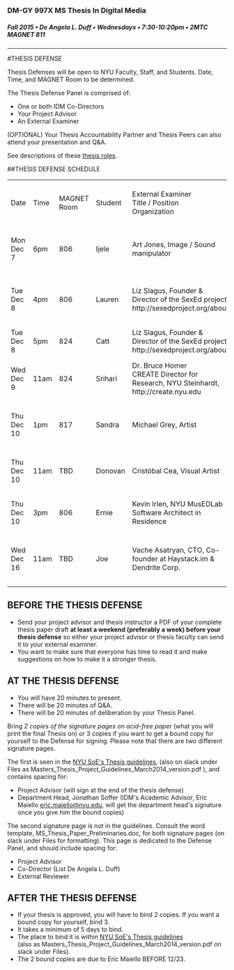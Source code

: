 ### DM-GY 997X MS Thesis In Digital Media
##### Fall 2015 • De Angela L. Duff • Wednesdays • 7:30-10:20pm • 2MTC MAGNET 811 

---
#THESIS DEFENSE

Thesis Defenses will be open to NYU Faculty, Staff, and Students. Date, Time, and MAGNET Room to be determined.

The Thesis Defense Panel is comprised of:
* One or both IDM Co-Directors
* Your Project Advisor
* An External Examiner

(OPTIONAL) Your Thesis Accountability Partner and Thesis Peers can also attend your presentation and Q&A.

See descriptions of these [thesis roles](thesis_roles.md).

##THESIS DEFENSE SCHEDULE

<table>
<tr>
    <td>Date</td>
    <td>Time</td>
    <td>MAGNET Room</td>
    <td>Student</td>
    <td>External Examiner<br>Title / Position<br>Organization</td>
    <td>Project Advisor<br>Title / Position<br>Organization</td>
    <td>Co-Director on Signature Page</td>
</tr>
<tr>
<td>Mon Dec 7</td>
<td>6pm</td>
<td>806</td>
<td>Ijele</td>
<td>Art Jones, Image / Sound manipulator</td>
<td>Dr. Roger Friedland<br>Visiting Professor, Media, Culture, and Communication, NYU Steinhardt</td>
<td>De Angela</td>
</tr>
<tr>
<td>Tue Dec 8</td>
<td>4pm</td>
<td>806</td>
<td>Lauren</td>
<td>Liz Slagus, Founder & Director of the SexEd project, http://sexedproject.org/about</td>
<td>Dr. Ricki Goldman<br>Professor of Educational Communication and Technology, NYU Steinhardt</td>
<td>Luke</td>
</tr>
<tr>
<td>Tue Dec 8</td>
<td>5pm</td>
<td>824</td>
<td>Catt</td>
<td>Liz Slagus, Founder & Director of the SexEd project, http://sexedproject.org/about</td>
<td>Frank Lantz<br>Director, NYU Game Center, NYU Tisch</td>
<td>Luke</td>
</tr>
<tr>
<td>Wed Dec 9</td>
<td>11am</td>
<td>824</td>
<td>Srihari</td>
<td>Dr. Bruce Homer<br>CREATE Director for Research, NYU Steinhardt, http://create.nyu.edu</td>
<td>Alvaro Olsen<br>CREATE Assistant Research Scientist, NYU Steinhardt, http://create.nyu.edu</td>
<td>De Angela</td>
</tr>
<tr>
<td>Thu Dec 10</td>
<td>1pm</td>
<td>817</td>
<td>Sandra</td>
<td>Michael Grey, Artist</td>
<td>Beth Rosenberg<br>Integrated Digital Media (IDM)<br>NYU Tandon School of Engineering</td>
<td>De Angela</td>
</tr>
<tr>
<td>Thu Dec 10</td>
<td>11am</td>
<td>TBD</td>
<td>Donovan</td>
<td>Cristóbal Cea, Visual Artist</td>
<td>Mark Skwarek<br>Lecturer, Integrated Digital Media<br>NYU Tandon School of Engineering</td>
<td>De Angela</td>
</tr>
<tr>
<td>Thu Dec 10</td>
<td>3pm</td>
<td>806</td>
<td>Ernie</td>
<td>Kevin Irlen, NYU MusEDLab Software Architect in Residence</td>
<td>Ethan Hein<br>Experience Designer in Residence<br> NYU MusEDLab</td>
<td>De Angela</td>
</tr>
<tr>
<td>Wed Dec 16</td>
<td>11am</td>
<td>TBD</td>
<td>Joe</td>
<td>Vache Asatryan, CTO, Co-founder at Haystack.im & Dendrite Corp.</td>
<td>Elton Kwok<br>Technology Director, Integrated Digital Media<br>NYU Tandon School of Engineering</td>
<td>De Angela</td>
</tr>
</table>

## BEFORE THE THESIS DEFENSE
* Send your project advisor and thesis instructor a PDF of your complete thesis paper draft **at least a weekend (preferably a week) before your thesis defense** so either your project advisor or thesis faculty can send it to your external examiner. 
* You want to make sure that everyone has time to read it and make suggestions on how to make it a stronger thesis. 


## AT THE THESIS DEFENSE

* You will have 20 minutes to present.
* There will be 20 minutes of Q&A.
* There will be 20 minutes of deliberation by your Thesis Panel.

Bring *2 copies of the signature pages on acid-free paper* (what you will print the final Thesis on) or 3 copies if you want to get a bound copy for yourself to the Defense for signing. Please note that there are two different signature pages.

The first is seen in the [NYU SoE's Thesis guidelines](http://engineering.nyu.edu/files/Master's%20Thesis%20and%20Project%20Guidelines_March2014%20version.pdf), (also on slack  under Files as Masters_Thesis_Project_Guidelines_March2014_version.pdf ), and contains spacing for:
* Project Advisor (will sign at the end of the thesis defense) 
* Department Head, Jonathan Soffer (IDM's Academic Advisor, Eric Maiello eric.maiello@nyu.edu, will get the department head's signature once you give him the bound copies)

The second signature page is not in the guidelines. Consult the word template, MS_Thesis_Paper_Preliminaries.doc, for both signature pages (on slack  under Files for formatting). This page is dedicated to the Defense Panel, and should include spacing for:
* Project Advisor
* Co-Director (List De Angela L. Duff)
* External Reviewer


## AFTER THE THESIS DEFENSE

* If your thesis is approved, you will have to bind 2 copies. If you want a bound copy for yourself, bind 3. 
* It takes a minimum of 5 days to bind. 
* The place to bind it is within [NYU SoE's Thesis guidelines](http://engineering.nyu.edu/files/Master's%20Thesis%20and%20Project%20Guidelines_March2014%20version.pdf)<br>(also as Masters_Thesis_Project_Guidelines_March2014_version.pdf on slack under Files).
* The 2 bound copies are due to Eric Maiello BEFORE 12/23.

















